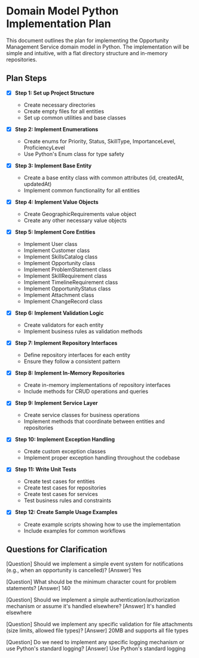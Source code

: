 # Domain Model Python Implementation Plan

This document outlines the plan for implementing the Opportunity Management Service domain model in Python. The implementation will be simple and intuitive, with a flat directory structure and in-memory repositories.

## Plan Steps

- [x] **Step 1: Set up Project Structure**
  - Create necessary directories
  - Create empty files for all entities
  - Set up common utilities and base classes

- [x] **Step 2: Implement Enumerations**
  - Create enums for Priority, Status, SkillType, ImportanceLevel, ProficiencyLevel
  - Use Python's Enum class for type safety

- [x] **Step 3: Implement Base Entity**
  - Create a base entity class with common attributes (id, createdAt, updatedAt)
  - Implement common functionality for all entities

- [x] **Step 4: Implement Value Objects**
  - Create GeographicRequirements value object
  - Create any other necessary value objects

- [x] **Step 5: Implement Core Entities**
  - Implement User class
  - Implement Customer class
  - Implement SkillsCatalog class
  - Implement Opportunity class
  - Implement ProblemStatement class
  - Implement SkillRequirement class
  - Implement TimelineRequirement class
  - Implement OpportunityStatus class
  - Implement Attachment class
  - Implement ChangeRecord class

- [x] **Step 6: Implement Validation Logic**
  - Create validators for each entity
  - Implement business rules as validation methods

- [x] **Step 7: Implement Repository Interfaces**
  - Define repository interfaces for each entity
  - Ensure they follow a consistent pattern

- [x] **Step 8: Implement In-Memory Repositories**
  - Create in-memory implementations of repository interfaces
  - Include methods for CRUD operations and queries

- [x] **Step 9: Implement Service Layer**
  - Create service classes for business operations
  - Implement methods that coordinate between entities and repositories

- [x] **Step 10: Implement Exception Handling**
  - Create custom exception classes
  - Implement proper exception handling throughout the codebase

- [x] **Step 11: Write Unit Tests**
  - Create test cases for entities
  - Create test cases for repositories
  - Create test cases for services
  - Test business rules and constraints

- [x] **Step 12: Create Sample Usage Examples**
  - Create example scripts showing how to use the implementation
  - Include examples for common workflows

## Questions for Clarification

[Question] Should we implement a simple event system for notifications (e.g., when an opportunity is cancelled)?
[Answer] Yes

[Question] What should be the minimum character count for problem statements?
[Answer] 140

[Question] Should we implement a simple authentication/authorization mechanism or assume it's handled elsewhere?
[Answer] It's handled elsewhere

[Question] Should we implement any specific validation for file attachments (size limits, allowed file types)?
[Answer] 20MB and supports all file types

[Question] Do we need to implement any specific logging mechanism or use Python's standard logging?
[Answer] Use Python's standard logging
